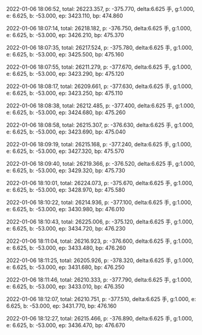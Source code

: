 2022-01-06 18:06:52, total: 26223.357, p: -375.770, delta:6.625 手, g:1.000, e: 6.625, b: -53.000, ep: 3423.110, bp: 474.860

2022-01-06 18:07:14, total: 26218.182, p: -376.750, delta:6.625 手, g:1.000, e: 6.625, b: -53.000, ep: 3426.210, bp: 475.370

2022-01-06 18:07:35, total: 26217.524, p: -375.780, delta:6.625 手, g:1.000, e: 6.625, b: -53.000, ep: 3425.500, bp: 475.160

2022-01-06 18:07:55, total: 26211.279, p: -377.670, delta:6.625 手, g:1.000, e: 6.625, b: -53.000, ep: 3423.290, bp: 475.120

2022-01-06 18:08:17, total: 26209.661, p: -377.630, delta:6.625 手, g:1.000, e: 6.625, b: -53.000, ep: 3423.250, bp: 475.110

2022-01-06 18:08:38, total: 26212.485, p: -377.400, delta:6.625 手, g:1.000, e: 6.625, b: -53.000, ep: 3424.680, bp: 475.260

2022-01-06 18:08:58, total: 26215.307, p: -376.630, delta:6.625 手, g:1.000, e: 6.625, b: -53.000, ep: 3423.690, bp: 475.040

2022-01-06 18:09:19, total: 26215.168, p: -377.240, delta:6.625 手, g:1.000, e: 6.625, b: -53.000, ep: 3427.320, bp: 475.570

2022-01-06 18:09:40, total: 26219.366, p: -376.520, delta:6.625 手, g:1.000, e: 6.625, b: -53.000, ep: 3429.320, bp: 475.730

2022-01-06 18:10:01, total: 26224.073, p: -375.670, delta:6.625 手, g:1.000, e: 6.625, b: -53.000, ep: 3428.970, bp: 475.580

2022-01-06 18:10:22, total: 26214.936, p: -377.100, delta:6.625 手, g:1.000, e: 6.625, b: -53.000, ep: 3430.980, bp: 476.010

2022-01-06 18:10:43, total: 26225.006, p: -375.120, delta:6.625 手, g:1.000, e: 6.625, b: -53.000, ep: 3434.720, bp: 476.230

2022-01-06 18:11:04, total: 26216.923, p: -376.600, delta:6.625 手, g:1.000, e: 6.625, b: -53.000, ep: 3433.480, bp: 476.260

2022-01-06 18:11:25, total: 26205.926, p: -378.320, delta:6.625 手, g:1.000, e: 6.625, b: -53.000, ep: 3431.680, bp: 476.250

2022-01-06 18:11:46, total: 26210.333, p: -377.790, delta:6.625 手, g:1.000, e: 6.625, b: -53.000, ep: 3433.010, bp: 476.350

2022-01-06 18:12:07, total: 26210.751, p: -377.510, delta:6.625 手, g:1.000, e: 6.625, b: -53.000, ep: 3431.770, bp: 476.160

2022-01-06 18:12:27, total: 26215.466, p: -376.890, delta:6.625 手, g:1.000, e: 6.625, b: -53.000, ep: 3436.470, bp: 476.670